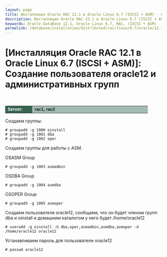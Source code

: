 ```yaml
---
layout: page
title: Инсталляция Oracle RAC 12.1 в Oracle Linux 6.7 (ISCSI + ASM) - Создание пользователя oracle12 и административных групп
description: Инсталляция Oracle RAC 12.1 в Oracle Linux 6.7 (ISCSI + ASM) - Создание пользователя oracle12 и административных групп
keywords: Oracle DataBase 12.1, Oracle Linux 6.7, RAC, (ISCSI + ASM)
permalink: /database/installation/distributed/rac/linux/6.7/oracle/12.1/iscsi-asm/users-and-groups-creation/
---
```


# [Инсталляция Oracle RAC 12.1 в Oracle Linux 6.7 (ISCSI + ASM)]: Создание пользователя oracle12 и административных групп

<br/>

<table cellpadding="4" cellspacing="2" align="center" border="0" width="100%">

<tr>
<td style="color: rgb(255, 255, 255);" bgcolor="#386351" width="14%"><span style="font-family: Arial,Helvetica,sans-serif; font-size: 14px;"><strong>Server:</strong></span></td>
<td height="20" bgcolor="#a2bcb1" width="60%"><span style="font-family: Arial,Helvetica,sans-serif; font-size: 14px;"><strong>rac1, rac2</strong></span></td>
</tr>

</table>

Создаем группы:

    # groupadd -g 1000 oinstall
    # groupadd -g 1001 dba
    # groupadd -g 1002 oper

Создаем группы для работы с ASM.

OSASM Group

    # groupadd -g 1003 asmadmin

OSDBA Group

    # groupadd -g 1004 asmdba

OSOPER Group

    # groupadd -g 1005 asmoper

Создаем пользователя oracle12, сообщаем, что он будет членом групп dba и oinstall и домашним каталогом у него будет /home/oracle12

    # useradd -g oinstall -G dba,oper,asmadmin,asmdba,asmoper -d /home/oracle12 oracle12

Устанавливаем пароль для пользователе oracle12

    # passwd oracle12
